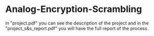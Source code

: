 # Analog-Encryption-Scrambling
in "project.pdf" you can see the description of the project and in the "project_s&s_report.pdf" you will have the full report of the process.
